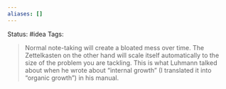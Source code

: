 ```yaml
---
aliases: []
---
```

Status: #idea
Tags: 

>Normal note-taking will create a bloated mess over time. The Zettelkasten on the other hand will scale itself automatically to the size of the problem you are tackling. This is what Luhmann talked about when he wrote about “internal growth” (I translated it into “organic growth”) in his manual.

[^1]:[[Introduction to the Zettelkasten Method]]